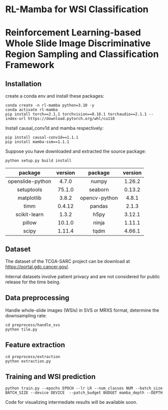 # RL-Mamba for WSI Classification
# Reinforcement Learning-based Whole Slide Image Discriminative Region Sampling and Classification Framework
## Installation
create a conda env and install these packages:
```
conda create -n rl-mamba python=3.10 -y
conda activate rl-mamba
pip install torch==2.1.1 torchvision==0.16.1 torchaudio==2.1.1 --index-url https://download.pytorch.org/whl/cu118
```
Install causal_conv1d and mamba respectively:
```
pip install causal-conv1d==1.1.1
pip install mamba-ssm==1.1.1
```
Suppose you have downloaded and extracted the source package:
```
python setup.py build install
```
| package | version | package | version |
|:------------:|:------------:|:------------:|:------------:|
| openslide-python |4.7.0 | numpy | 1.26.2 |
| setuptools | 75.1.0 | seaborn | 0.13.2 |
| matplotlib | 3.8.2 | opencv-python | 4.8.1 |
| timm | 0.4.12 | pandas | 2.1.3 | 
| scikit-learn | 1.3.2 | h5py | 3.12.1 |
| pillow | 10.1.0 | ninja | 1.11.1 |
| scipy |1.11.4 | tqdm | 4.66.1 |

## Dataset 
The dataset of the TCGA-SARC project can be download at <https://portal.gdc.cancer.gov/>.

Internal datasets involve patient privacy and are not considered for public release for the time being.

## Data preprocessing
Handle whole-slide images (WSIs) in SVS or MRXS format, determine the downsampling rate:
```
cd preprocess/handle_svs
python tile.py
```

## Feature extraction
```
cd preprocess/extraction
python extraction.py 
```

## Training and WSI prediction
```
python train.py --epochs EPOCH --lr LR --num_classes NUM --batch_size BATCH_SIZE --device DEVICE  --patch_budget BUDGET mamba_depth --DEPTH 
```
Code for visualizing intermediate results will be available soon.
